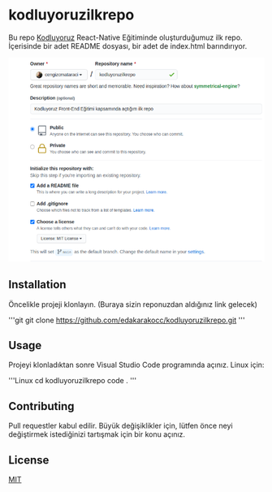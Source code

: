 # kodluyoruzilkrepo
Bu repo [Kodluyoruz](https://www.kodluyoruz.org/) React-Native Eğitiminde oluşturduğumuz ilk repo. İçerisinde bir adet README dosyası, bir adet de index.html barındırıyor.

![Resim](https://github.com/Kodluyoruz/taskforce/blob/main/git/odev1/figures/github.png?raw=true)

## Installation
Öncelikle projeji klonlayın. (Buraya sizin reponuzdan aldığınız link gelecek)

'''git
git clone https://github.com/edakarakocc/kodluyoruzilkrepo.git
'''

## Usage
Projeyi klonladıktan sonre Visual Studio Code programında açınız.
Linux için:

'''Linux
cd kodluyoruzilkrepo
code .
'''

## Contributing

Pull requestler kabul edilir. Büyük değişiklikler için, lütfen önce neyi değiştirmek istediğinizi tartışmak için bir konu açınız.

## License

[MIT](https://choosealicense.com/)
